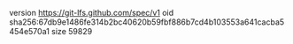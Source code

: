version https://git-lfs.github.com/spec/v1
oid sha256:67db9e1486fe314b2bc40620b59fbf886b7cd4b103553a641cacba5454e570a1
size 59829
